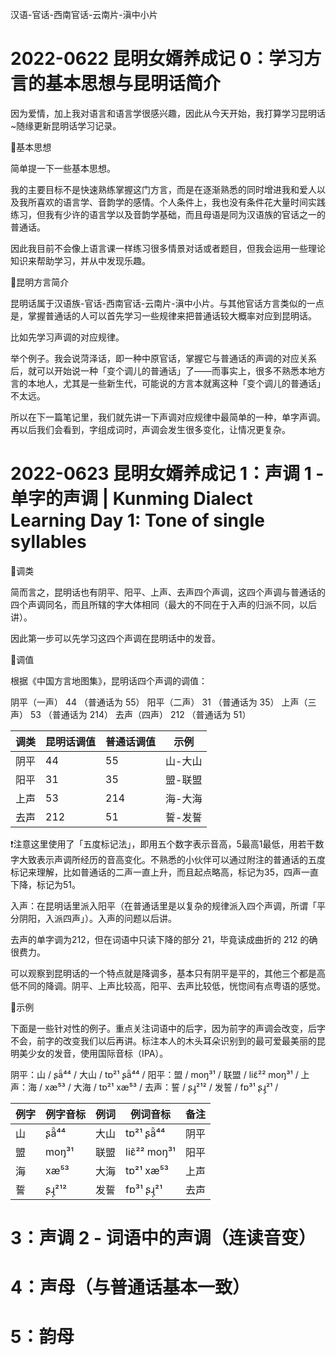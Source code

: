 汉语-官话-西南官话-云南片-滇中小片

# 2022-0622 昆明女婿养成记 0：学习方言的基本思想与昆明话简介

因为爱情，加上我对语言和语言学很感兴趣，因此从今天开始，我打算学习昆明话~随缘更新昆明话学习记录。

🎯基本思想

简单提一下一些基本思想。

我的主要目标不是快速熟练掌握这门方言，而是在逐渐熟悉的同时增进我和爱人以及我所喜欢的语言学、音韵学的感情。个人条件上，我也没有条件花大量时间实践练习，但我有少许的语言学以及音韵学基础，而且母语是同为汉语族的官话之一的普通话。

因此我目前不会像上语言课一样练习很多情景对话或者题目，但我会运用一些理论知识来帮助学习，并从中发现乐趣。

🎯昆明方言简介

昆明话属于汉语族-官话-西南官话-云南片-滇中小片。与其他官话方言类似的一点是，掌握普通话的人可以首先学习一些规律来把普通话较大概率对应到昆明话。

比如先学习声调的对应规律。

举个例子。我会说菏泽话，即一种中原官话，掌握它与普通话的声调的对应关系后，就可以开始说一种「变个调儿的普通话」了——而事实上，很多不熟悉本地方言的本地人，尤其是一些新生代，可能说的方言本就离这种「变个调儿的普通话」不太远。

所以在下一篇笔记里，我们就先讲一下声调对应规律中最简单的一种，单字声调。再以后我们会看到，字组成词时，声调会发生很多变化，让情况更复杂。

# 2022-0623 昆明女婿养成记 1：声调 1 - 单字的声调 | Kunming Dialect Learning Day 1: Tone of single syllables

🎯调类

简而言之，昆明话也有阴平、阳平、上声、去声四个声调，这四个声调与普通话的四个声调同名，而且所辖的字大体相同（最大的不同在于入声的归派不同，以后讲）。

因此第一步可以先学习这四个声调在昆明话中的发音。

🎯调值

根据《中国方言地图集》，昆明话四个声调的调值：

阴平（一声） 44 （普通话为 55）
阳平（二声） 31 （普通话为 35）
上声（三声） 53 （普通话为 214）
去声（四声） 212 （普通话为 51）

调类|昆明话调值|普通话调值|示例
-|-|-|-
阴平|44|55|山-大山
阳平|31|35|盟-联盟
上声|53|214|海-大海
去声|212|51|誓-发誓

❗注意这里使用了「五度标记法」，即用五个数字表示音高，5最高1最低，用若干数字大致表示声调所经历的音高变化。不熟悉的小伙伴可以通过附注的普通话的五度标记来理解，比如普通话的二声一直上升，而且起点略高，标记为35，四声一直下降，标记为51。

入声：在昆明话里派入阳平（在普通话里是以复杂的规律派入四个声调，所谓「平分阴阳，入派四声」）。入声的问题以后讲。

去声的单字调为212，但在词语中只读下降的部分 21，毕竟读成曲折的 212 的确很费力。

可以观察到昆明话的一个特点就是降调多，基本只有阴平是平的，其他三个都是高低不同的降调。阴平、上声比较高，阳平、去声比较低，恍惚间有点粤语的感觉。

🎯示例

下面是一些针对性的例子。重点关注词语中的后字，因为前字的声调会改变，后字不会，前字的改变我们以后再讲。标注本人的木头耳朵识别到的最可爱最美丽的昆明美少女的发音，使用国际音标（IPA）。

<!-- 四个字，山盟海誓？兵强马壮？不能有入声字或者古代不分别是平平上去的字。 -->

阴平：山 / ʂä̃⁴⁴  /  大山  / tɒ²¹ ʂä̃⁴⁴   /
阳平：盟 / moŋ³¹ /  联盟  / liɛ̃²² moŋ³¹ /
上声：海 / xæ⁵³  /  大海  / tɒ²¹ xæ⁵³   /
去声：誓 / ʂɻ̩²¹² /  发誓  / fɒ³¹ ʂɻ̩²¹   /

例字|例字音标|例词|例词音标|备注
-|-|-|-|-
山| ʂä̃⁴⁴ | 大山| tɒ²¹ ʂä̃⁴⁴   |阴平
盟| moŋ³¹ | 联盟| liɛ̃²² moŋ³¹ |阳平
海| xæ⁵³ | 大海| tɒ²¹ xæ⁵³   |上声
誓| ʂɻ̩²¹² | 发誓| fɒ³¹ ʂɻ̩²¹   |去声

# 3：声调 2 - 词语中的声调（连读音变）

# 4：声母（与普通话基本一致）

# 5：韵母
